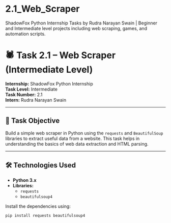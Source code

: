 # 2.1_Web_Scraper
ShadowFox Python Internship Tasks by Rudra Narayan Swain | Beginner and Intermediate level projects including web scraping, games, and automation scripts.


# 🕷️ Task 2.1 – Web Scraper (Intermediate Level)

**Internship:** ShadowFox Python Internship  
**Task Level:** Intermediate  
**Task Number:** 2.1  
**Intern:** Rudra Narayan Swain  


---

## 🎯 Task Objective

Build a simple web scraper in Python using the `requests` and `BeautifulSoup` libraries to extract useful data from a website. This task helps in understanding the basics of web data extraction and HTML parsing.

---

## 🛠️ Technologies Used

- **Python 3.x**
- **Libraries:**
  - `requests`
  - `beautifulsoup4`

Install the dependencies using:

```bash
pip install requests beautifulsoup4
